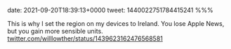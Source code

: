 date: 2021-09-20T18:39:13+0000
tweet: 1440022751784415241
%%%

This is why I set the region on my devices to Ireland. You lose Apple News, but you gain more sensible units. [twitter.com/willlowther/status/1439623162476568581](https://twitter.com/willlowther/status/1439623162476568581)
